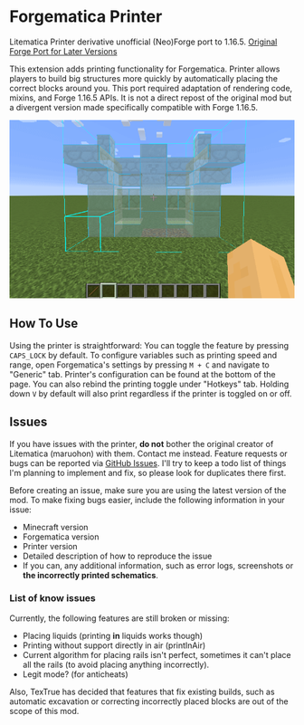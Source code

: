 # Forgematica Printer

Litematica Printer derivative unofficial (Neo)Forge port to 1.16.5. [Original Forge Port for Later Versions](https://github.com/ThinkingStudios/ForgematicaPrinter)

This extension adds printing functionality for Forgematica. Printer
allows players to build big structures more quickly by automatically placing the correct blocks around you. This port required adaptation of rendering code, mixins, and Forge 1.16.5 APIs. It is not a direct repost of the original mod but a divergent version made specifically compatible with Forge 1.16.5.

![Printer Demo](https://raw.githubusercontent.com/mdembree218/forgematica-printer-1.16.5/refs/heads/master/printer_demo.gif)

## How To Use

Using the printer is straightforward: You can toggle the feature by pressing `CAPS_LOCK` by default. To configure
variables such as
printing speed and range, open Forgematica's settings by pressing `M + C` and navigate to "Generic" tab. Printer's
configuration can be
found at the bottom of the page. You can also rebind the printing toggle under "Hotkeys" tab. Holding down `V` by
default will also
print regardless if the printer is toggled on or off.

## Issues

If you have issues with the printer, **do not** bother the original creator of
Litematica (maruohon) with them. Contact me instead. Feature requests or bugs can
be reported via [GitHub Issues](https://github.com/mdembree218/forgematica-printer-1.16.5/issues).
I'll try to keep a todo list of things
I'm planning to implement and fix, so please look for duplicates there first.

Before creating an issue, make sure you are using the latest version of the mod.
To make fixing bugs easier, include the following information in your issue:

- Minecraft version
- Forgematica version
- Printer version
- Detailed description of how to reproduce the issue
- If you can, any additional information, such as error logs, screenshots or **the incorrectly printed schematics**.

### List of know issues

Currently, the following features are still broken or missing:

- Placing liquids (printing **in** liquids works though)
- Printing without support directly in air (printInAir)
- Current algorithm for placing rails isn't perfect,
  sometimes it can't place all the rails (to avoid placing anything incorrectly).
- Legit mode? (for anticheats)

Also, TexTrue has decided that features that fix existing builds,
such as automatic excavation or correcting incorrectly placed blocks are out of the scope of this mod.

